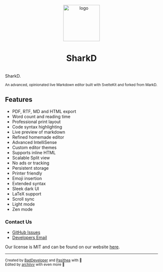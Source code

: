 <p align="center">
  <a href="https://markd.it" alt="Homepage" title="Homepage" style="display: flex; flex-direction: column; align-items: center; gap: 1em; text-decoration: none;">
    <img src="static/favicon.svg" height="120" alt="logo">
    <h1 align="center">SharkD</h1>
  </a>
</p>

SharkD.

<sup>
  An advanced, opinionated live Markdown editor built with SvelteKit and forked from MarkD.
</sup>

## Features

- PDF, RTF, MD and HTML export
- Word count and reading time
- Professional print layout
- Code syntax highlighting
- Live preview of markdown
- Refined homemade editor
- Advanced IntelliSense
- Custom editor themes
- Supports inline HTML
- Scalable Split view
- No ads or tracking
- Persistent storage
- Printer friendly
- Emoji insertion
- Extended syntax
- Sleek dark UI
- LaTeX support
- Scroll sync
- Light mode
- Zen mode

### Contact Us

- [GitHub Issues](https://github.com/archiivcc/sharkd/issues)
- [Developers Email](mailto:chase@archiiv.cc)

Our license is MIT and can be found on our website [here]().

---

<sup>
  Created by <a href="https://github.com/itzcozi" title="BadDeveloper's github">BadDeveloper</a> and <a href="https://github.com/Pasithea0" title="Pas's github">Pasithea</a> with 💙 </br>
  Edited by <a href="https://github.com/archiivv" title="archiivv's github">archiivv</a> with even more 💙
</sup>
